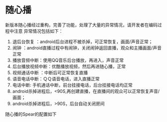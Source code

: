# 随心播
新版本随心播经过重构，完善了功能，处理了大量的异常情况，请开发者在编码过程中注意
异常情况包括如下：
1. 退后台恢复 ：android后台进程不被杀掉，可正常恢复，画面/声音正常；
2. 闹钟 ：android直播过程中有闹钟，关闭闹钟返回直播，观众和主播画面/声音正常
3. 播放音频中断：使用QQ音乐后台播放，再进入，声音正常
4. 后台播放视频中断：优酷播放视频，然后再进随心播，正常
5. 视频通话中断 ：中断后可正常恢复直播
6. 语音电话中断：ＱＱ语音电话，进入直播正常
7. 电话中断: 手机通话中断，前台挂接电话，后台挂接电话均正常
8. android杀掉进程后，<90S,再创建直播，在直播间的观众可以正常恢复声音/画面；
9. android杀掉进程后，>90S，后台自动关闭房间

随心播的Spear的配置如下
